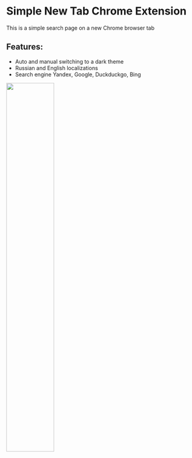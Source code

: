 <h1>Simple New Tab Chrome Extension</h1>

This is a simple search page on a new Chrome browser tab
<h2>Features: </h2>

- Auto and manual switching to a dark theme
- Russian and English localizations
- Search engine Yandex, Google, Duckduckgo, Bing

<img src="https://user-images.githubusercontent.com/48188924/235695502-a89cd299-e5e5-4ec2-aa73-bb3b7b2a2f74.jpg" heigt="50%" width="50%"></img>
